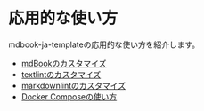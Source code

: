 # 応用的な使い方

mdbook-ja-templateの応用的な使い方を紹介します。

- [mdBookのカスタマイズ](./customize_mdbook.md)
- [textlintのカスタマイズ](./customize_textlint.md)
- [markdownlintのカスタマイズ](./customize_markdownlint.md)
- [Docker Composeの使い方](./docker_compose.md)

